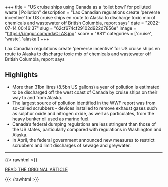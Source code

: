 +++
title = "US cruise ships using Canada as a ‘toilet bowl’ for polluted waste | Pollution"
description = "Lax Canadian regulations create ‘perverse incentive’ for US cruise ships en route to Alaska to discharge toxic mix of chemicals and wastewater off British Columbia, report says"
date = "2022-07-14 00:46:37"
slug = "62cf674cf29102d922d7856e"
image = "https://i.imgur.com/ndaCLAS.jpg"
score = "881"
categories = ['cruise', 'waste', 'alaska']
+++

Lax Canadian regulations create ‘perverse incentive’ for US cruise ships en route to Alaska to discharge toxic mix of chemicals and wastewater off British Columbia, report says

## Highlights

- More than 31bn litres (8.5bn US gallons) a year of pollution is estimated to be discharged off the west coast of Canada by cruise ships on their way to and from Alaska.
- The largest source of pollution identified in the WWF report was from so-called scrubbers - devices installed to remove exhaust gases such as sulphur oxide and nitrogen oxide, as well as particulates, from the heavy bunker oil used as marine fuel.
- Canada’s federal dumping regulations are less stringent than those of the US states, particularly compared with regulations in Washington and Alaska.
- In April, the federal government announced new measures to restrict scrubbers and limit discharges of sewage and greywater.

---

{{< rawhtml >}}
  <p class="article-category">
    <a target="_blank" href="https://www.theguardian.com/environment/2022/jul/09/us-cruise-ships-using-canada-as-toilet-bowl-for-polluted-waste-alaska-british-columbia">READ THE ORIGINAL ARTICLE</a>
  </p>
{{< /rawhtml >}}
